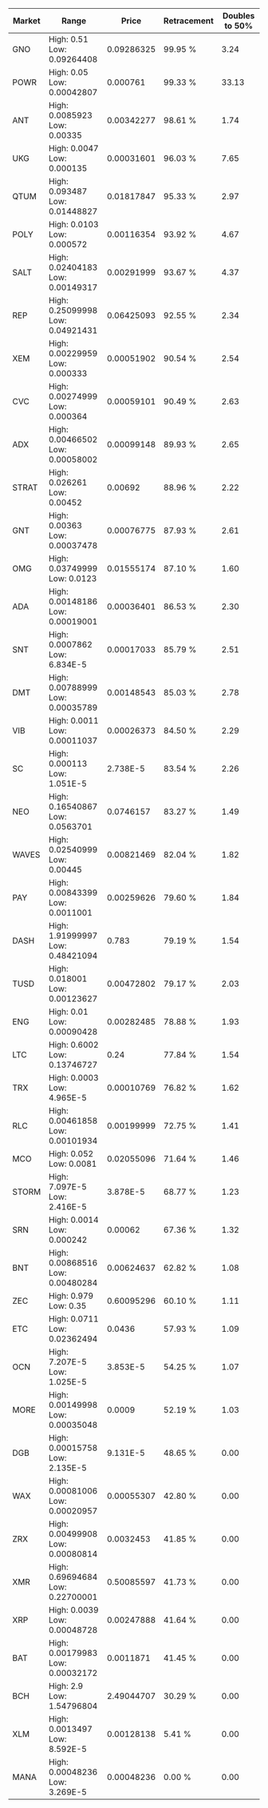| Market | Range | Price| Retracement | Doubles to 50% |
| --- | --- | --- | --- | --- |
| GNO | High: 0.51<br />Low: 0.09264408 | 0.09286325 | 99.95 % | 3.24 |
| POWR | High: 0.05<br />Low: 0.00042807 | 0.000761 | 99.33 % | 33.13 |
| ANT | High: 0.0085923<br />Low: 0.00335 | 0.00342277 | 98.61 % | 1.74 |
| UKG | High: 0.0047<br />Low: 0.000135 | 0.00031601 | 96.03 % | 7.65 |
| QTUM | High: 0.093487<br />Low: 0.01448827 | 0.01817847 | 95.33 % | 2.97 |
| POLY | High: 0.0103<br />Low: 0.000572 | 0.00116354 | 93.92 % | 4.67 |
| SALT | High: 0.02404183<br />Low: 0.00149317 | 0.00291999 | 93.67 % | 4.37 |
| REP | High: 0.25099998<br />Low: 0.04921431 | 0.06425093 | 92.55 % | 2.34 |
| XEM | High: 0.00229959<br />Low: 0.000333 | 0.00051902 | 90.54 % | 2.54 |
| CVC | High: 0.00274999<br />Low: 0.000364 | 0.00059101 | 90.49 % | 2.63 |
| ADX | High: 0.00466502<br />Low: 0.00058002 | 0.00099148 | 89.93 % | 2.65 |
| STRAT | High: 0.026261<br />Low: 0.00452 | 0.00692 | 88.96 % | 2.22 |
| GNT | High: 0.00363<br />Low: 0.00037478 | 0.00076775 | 87.93 % | 2.61 |
| OMG | High: 0.03749999<br />Low: 0.0123 | 0.01555174 | 87.10 % | 1.60 |
| ADA | High: 0.00148186<br />Low: 0.00019001 | 0.00036401 | 86.53 % | 2.30 |
| SNT | High: 0.0007862<br />Low: 6.834E-5 | 0.00017033 | 85.79 % | 2.51 |
| DMT | High: 0.00788999<br />Low: 0.00035789 | 0.00148543 | 85.03 % | 2.78 |
| VIB | High: 0.0011<br />Low: 0.00011037 | 0.00026373 | 84.50 % | 2.29 |
| SC | High: 0.000113<br />Low: 1.051E-5 | 2.738E-5 | 83.54 % | 2.26 |
| NEO | High: 0.16540867<br />Low: 0.0563701 | 0.0746157 | 83.27 % | 1.49 |
| WAVES | High: 0.02540999<br />Low: 0.00445 | 0.00821469 | 82.04 % | 1.82 |
| PAY | High: 0.00843399<br />Low: 0.0011001 | 0.00259626 | 79.60 % | 1.84 |
| DASH | High: 1.91999997<br />Low: 0.48421094 | 0.783 | 79.19 % | 1.54 |
| TUSD | High: 0.018001<br />Low: 0.00123627 | 0.00472802 | 79.17 % | 2.03 |
| ENG | High: 0.01<br />Low: 0.00090428 | 0.00282485 | 78.88 % | 1.93 |
| LTC | High: 0.6002<br />Low: 0.13746727 | 0.24 | 77.84 % | 1.54 |
| TRX | High: 0.0003<br />Low: 4.965E-5 | 0.00010769 | 76.82 % | 1.62 |
| RLC | High: 0.00461858<br />Low: 0.00101934 | 0.00199999 | 72.75 % | 1.41 |
| MCO | High: 0.052<br />Low: 0.0081 | 0.02055096 | 71.64 % | 1.46 |
| STORM | High: 7.097E-5<br />Low: 2.416E-5 | 3.878E-5 | 68.77 % | 1.23 |
| SRN | High: 0.0014<br />Low: 0.000242 | 0.00062 | 67.36 % | 1.32 |
| BNT | High: 0.00868516<br />Low: 0.00480284 | 0.00624637 | 62.82 % | 1.08 |
| ZEC | High: 0.979<br />Low: 0.35 | 0.60095296 | 60.10 % | 1.11 |
| ETC | High: 0.0711<br />Low: 0.02362494 | 0.0436 | 57.93 % | 1.09 |
| OCN | High: 7.207E-5<br />Low: 1.025E-5 | 3.853E-5 | 54.25 % | 1.07 |
| MORE | High: 0.00149998<br />Low: 0.00035048 | 0.0009 | 52.19 % | 1.03 |
| DGB | High: 0.00015758<br />Low: 2.135E-5 | 9.131E-5 | 48.65 % | 0.00 |
| WAX | High: 0.00081006<br />Low: 0.00020957 | 0.00055307 | 42.80 % | 0.00 |
| ZRX | High: 0.00499908<br />Low: 0.00080814 | 0.0032453 | 41.85 % | 0.00 |
| XMR | High: 0.69694684<br />Low: 0.22700001 | 0.50085597 | 41.73 % | 0.00 |
| XRP | High: 0.0039<br />Low: 0.00048728 | 0.00247888 | 41.64 % | 0.00 |
| BAT | High: 0.00179983<br />Low: 0.00032172 | 0.0011871 | 41.45 % | 0.00 |
| BCH | High: 2.9<br />Low: 1.54796804 | 2.49044707 | 30.29 % | 0.00 |
| XLM | High: 0.0013497<br />Low: 8.592E-5 | 0.00128138 | 5.41 % | 0.00 |
| MANA | High: 0.00048236<br />Low: 3.269E-5 | 0.00048236 | 0.00 % | 0.00 |
